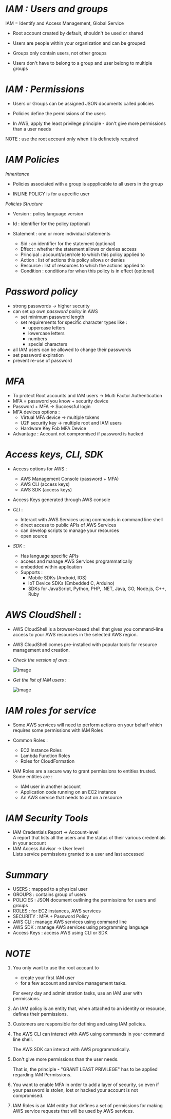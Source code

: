 # _IAM : Users and groups_ 


IAM = Identify and Access Management, Global Service

- Root account created by default, shouldn't be used or shared

- Users are people within your organization and can be grouped

- Groups only contain users, not other groups

- Users don't have to belong to a group and user belong to multiple groups

# _IAM : Permissions_

- Users or Groups can be assigned JSON documents called policies

- Policies define the permissions of the users

- In AWS, apply the least privilege principle - don't give more permissions than a user needs

NOTE : use the root account only when it is definetely required

# _IAM Policies_ 

_*Inheritance*_

- Policies associated with a group is appplicable to all users in the group

- INLINE POLICY is for a apecific user 

_*Policies Structure*_

- Version : policy language version

- Id : identifier for the policy (optional)

- Statement : one or more individual statements

    - Sid : an identifier for the statement (optional)
    - Effect : whether the statement allows or denies access
    - Principal : account/user/role to which this policy applied to
    - Action : list of actions this policy allows or denies
    - Resource : list of resources to which the actions applied to
    - Condition : conditions for when this policy is in effect (optional)

# _Password policy_

- strong passwords -> higher security
- can set up own _*password policy*_ in AWS
    - set minimum password length
    - set requirements for specific character types like :
        - uppercase letters
        - lowercase letters
        - numbers
        - special characters
- all IAM users can be allowed to change their passwords
- set password expiration
- prevent re-use of password

# _MFA_

- To protect Root accounts and IAM users -> Multi Factor Authentication
- MFA = password you know + security device
- Password + MFA -> Successful login
- MFA devices options :
    - Virtual MFA device -> multiple tokens
    - U2F security key -> multiple root and IAM users
    - Hardware Key Fob MFA Device
- Advantage : Account not compromised if password is hacked


# _Access keys, CLI, SDK_

- Access options for AWS :
    - AWS Management Console (password + MFA)
    - AWS CLI (access keys)
    - AWS SDK (access keys)
- Access Keys generated through AWS console

- _*CLI*_ :
    - Interact with AWS Services using commands in command line shell
    - direct access to public APIs of AWS Services
    - can develop scripts to manage your resources
    - open source
 
- _*SDK*_ :
    - Has language specific APIs
    - access and manage AWS Services programmatically
    - embedded within application
    - Supports :
        - Mobile SDKs (Android, IOS)
        - IoT Device SDKs (Embedded C, Arduino)
        - SDKs for JavaScript, Python, PHP, .NET, Java, GO, Node.js, C++, Ruby

# _AWS CloudShell_ :

- AWS CloudShell is a browser-based shell that gives you command-line access to your AWS resources in the selected AWS region. 
- AWS CloudShell comes pre-installed with popular tools for resource management and creation.

- _Check the version of aws_ :

    ![image](https://user-images.githubusercontent.com/94846381/168456877-166396af-dc13-452c-9d16-115aad9dbe33.png)

- _Get the list of IAM users_ :

    ![image](https://user-images.githubusercontent.com/94846381/168456917-df9b4dea-f6d5-4fe7-a1a1-820abbe06039.png)

# _IAM roles for service_

- Some AWS services will need to perform actions on your behalf which requires some permissions with IAM Roles

- Common Roles :
    - EC2 Instance Roles
    - Lambda Function Roles
    - Roles for CloudFormation

- IAM Roles are a secure way to grant permissions to entities trusted. Some entities are :
    - IAM user in another account
    - Application code running on an EC2 instance
    - An AWS service that needs to act on a resource

# _IAM Security Tools_ 

- IAM Credentials Report -> Account-level  
    A report that lists all the users and the status of their various credentials in your account
- IAM Access Advisor -> User level  
    Lists service permissions granted to a user and last accessed


# _Summary_ 

- USERS : mapped to a physical user
- GROUPS : contains group of users
- POLICIES : JSON document outlining the permissions for users and groups
- ROLES : for EC2 instances, AWS services
- SECURITY : MFA + Password Policy
- AWS CLI : manage AWS services using command line
- AWS SDK : manage AWS services using programming language
- Access Keys : access AWS using CLI or SDK


# _NOTE_

1. You only want to use the root account to    
    - create your first IAM user
    - for a few account and service management tasks. 

    For every day and administration tasks, use an IAM user with permissions.

2. An IAM policy is an entity that, when attached to an identity or resource, defines their permissions.

3. Customers are responsible for defining and using IAM policies.

4. The AWS CLI can interact with AWS using commands in your command line shell.

    The AWS SDK can interact with AWS programmatically.

5. Don't give more permissions than the user needs.

    That is, the principle - "GRANT LEAST PRIVILEGE" has to be applied regarding IAM Permissions.

6. You want to enable MFA in order to add a layer of security, so even if your password is stolen, lost or hacked your account is not compromised.

7. IAM Roles is an IAM entity that defines a set of permissions for making AWS service requests that will be used by AWS services.

